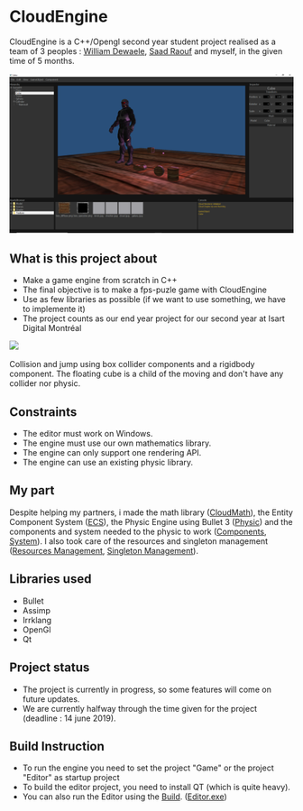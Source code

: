 # CloudEngine

CloudEngine is a C++/Opengl second year student project realised as a team of 3 peoples : [William Dewaele](https://github.com/Wdewaele), [Saad Raouf](https://github.com/Synyproxy) and myself, in the given time of 5 months.

![alt text](https://github.com/CJeauc/CloudEngine/blob/master/Screenshots/Editor.PNG)

## What is this project about
- Make a game engine from scratch in C++
- The final objective is to make a fps-puzle game with CloudEngine
- Use as few libraries as possible (if we want to use something, we have to implemente it)
- The project counts as our end year project for our second year at Isart Digital Montréal

![](https://media.giphy.com/media/27II2p7JgqbdA65mSD/giphy.gif)

Collision and jump using box collider components and a rigidbody component. The floating cube is a child of the moving and don't have any collider nor physic.

## Constraints
- The editor must work on Windows.
- The engine must use our own mathematics library.
- The engine can only support one rendering API. 
- The engine can use an existing physic library.

## My part
Despite helping my partners, i made the math library ([CloudMath](https://github.com/CJeauc/CloudEngine/tree/master/CloudEngine/CloudMath)), the Entity Component System ([ECS](https://github.com/CJeauc/CloudEngine/tree/master/CloudEngine/Core/include/Core/ECS)), the Physic Engine using Bullet 3 ([Physic](https://github.com/CJeauc/CloudEngine/tree/master/CloudEngine/Physic)) and the components and system needed to the physic to work ([Components](https://github.com/CJeauc/CloudEngine/tree/master/CloudEngine/Core/include/Core/CoreComponent/Physic), [System](https://github.com/CJeauc/CloudEngine/tree/master/CloudEngine/Core/include/Core/CoreSystem/PhysicSystem.h)). I also took care of the resources and singleton management ([Resources Management](https://github.com/CJeauc/CloudEngine/tree/master/CloudEngine/Core/include/Core/Managers), [Singleton Management](https://github.com/CJeauc/CloudEngine/blob/master/CloudEngine/Core/include/Core/Engine/Cloud.h)).

## Libraries used
- Bullet
- Assimp
- Irrklang
- OpenGl
- Qt

## Project status
- The project is currently in progress, so some features will come on future updates.
- We are currently halfway through the time given for the project (deadline : 14 june 2019).

## Build Instruction
- To run the engine you need to set the project "Game" or the project "Editor" as startup project
- To build the editor project, you need to install QT (which is quite heavy).
- You can also run the Editor using the [Build](https://github.com/CJeauc/CloudEngine/tree/master/BuildCloudEngine). ([Editor.exe](https://github.com/CJeauc/CloudEngine/blob/master/BuildCloudEngine/Build/Release-x64/Editor/Editor.exe))

